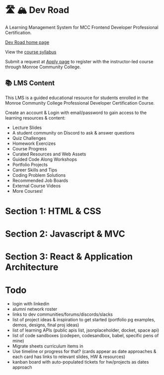 # 🛣️ 🏔️ Dev Road

A Learning Management System for MCC Frontend Developer Professional Certification.

[Dev Road home page](https://dev-road.pages.dev/)

View the [course syllabus](https://dev-road.pages.dev/syllabus)

Submit a request at [Apply page](https://dev-road.pages.dev/apply) to register with the instructor-led course through Monroe Community College.

## 📚 LMS Content 

This LMS is a guided educational resource for students enrolled in the Monroe Community College Professional Developer Certification Course.

Create an account & Login with email/password to gain access to the learning resources & content:

- Lecture Slides
- A student community on Discord to ask & answer questions
- Quiz Challenges
- Homework Exercizes
- Course Progress
- Curated Resources and Web Assets
- Guided Code Along Workshops
- Portfolio Projects
- Career Skills and Tips
- Coding Problem Solutions
- Recommended Job Boards
- External Course Videos
- More Courses!

# Section 1: HTML & CSS

# Section 2: Javascript & MVC

# Section 3: React & Application Architecture

# Todo

- login with linkedin
- alumni network roster
- links to dev communities/forums/discords/slacks
- list of project ideas & inspiration to get started (portfolio pg examples, demos, designs, final proj ideas)
- list of learning APIs (public apis list, jsonplaceholder, docket, space api)
- list of code sandboxes (codepen, codesandbox, babel, specific pens of mine)
- Migrate sheets curriculum items in
- Use timeline or progress for that? (cards appear as date approaches & each card has links to relevant slides, HW & resources)
- kanban board with auto-populated tickets for hw/projects as dates approach